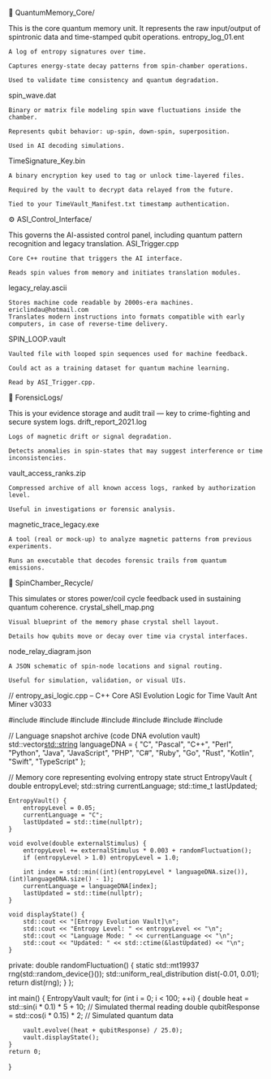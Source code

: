 🧠 QuantumMemory_Core/

This is the core quantum memory unit. It represents the raw input/output of spintronic data and time-stamped qubit operations.
entropy_log_01.ent

    A log of entropy signatures over time.

    Captures energy-state decay patterns from spin-chamber operations.

    Used to validate time consistency and quantum degradation.

spin_wave.dat

    Binary or matrix file modeling spin wave fluctuations inside the chamber.

    Represents qubit behavior: up-spin, down-spin, superposition.

    Used in AI decoding simulations.

TimeSignature_Key.bin

    A binary encryption key used to tag or unlock time-layered files.

    Required by the vault to decrypt data relayed from the future.

    Tied to your TimeVault_Manifest.txt timestamp authentication.

⚙️ ASI_Control_Interface/

This governs the AI-assisted control panel, including quantum pattern recognition and legacy translation.
ASI_Trigger.cpp

    Core C++ routine that triggers the AI interface.

    Reads spin values from memory and initiates translation modules.

legacy_relay.ascii

    Stores machine code readable by 2000s-era machines.
    ericlindau@hotmail.com
    Translates modern instructions into formats compatible with early computers, in case of reverse-time delivery.

SPIN_LOOP.vault

    Vaulted file with looped spin sequences used for machine feedback.

    Could act as a training dataset for quantum machine learning.

    Read by ASI_Trigger.cpp.

💽 ForensicLogs/

This is your evidence storage and audit trail — key to crime-fighting and secure system logs.
drift_report_2021.log

    Logs of magnetic drift or signal degradation.

    Detects anomalies in spin-states that may suggest interference or time inconsistencies.

vault_access_ranks.zip

    Compressed archive of all known access logs, ranked by authorization level.

    Useful in investigations or forensic analysis.

magnetic_trace_legacy.exe

    A tool (real or mock-up) to analyze magnetic patterns from previous experiments.

    Runs an executable that decodes forensic trails from quantum emissions.

🔁 SpinChamber_Recycle/

This simulates or stores power/coil cycle feedback used in sustaining quantum coherence.
crystal_shell_map.png

    Visual blueprint of the memory phase crystal shell layout.

    Details how qubits move or decay over time via crystal interfaces.

node_relay_diagram.json

    A JSON schematic of spin-node locations and signal routing.

    Useful for simulation, validation, or visual UIs.
// entropy_asi_logic.cpp – C++ Core ASI Evolution Logic for Time Vault Ant Miner v3033

#include <iostream>
#include <fstream>
#include <vector>
#include <cmath>
#include <ctime>
#include <random>
#include <string>

// Language snapshot archive (code DNA evolution vault)
std::vector<std::string> languageDNA = {
    "C", "Pascal", "C++", "Perl", "Python", "Java",
    "JavaScript", "PHP", "C#", "Ruby", "Go",
    "Rust", "Kotlin", "Swift", "TypeScript"
};

// Memory core representing evolving entropy state
struct EntropyVault {
    double entropyLevel;
    std::string currentLanguage;
    std::time_t lastUpdated;

    EntropyVault() {
        entropyLevel = 0.05;
        currentLanguage = "C";
        lastUpdated = std::time(nullptr);
    }

    void evolve(double externalStimulus) {
        entropyLevel += externalStimulus * 0.003 + randomFluctuation();
        if (entropyLevel > 1.0) entropyLevel = 1.0;

        int index = std::min((int)(entropyLevel * languageDNA.size()), (int)languageDNA.size() - 1);
        currentLanguage = languageDNA[index];
        lastUpdated = std::time(nullptr);
    }

    void displayState() {
        std::cout << "[Entropy Evolution Vault]\n";
        std::cout << "Entropy Level: " << entropyLevel << "\n";
        std::cout << "Language Mode: " << currentLanguage << "\n";
        std::cout << "Updated: " << std::ctime(&lastUpdated) << "\n";
    }

private:
    double randomFluctuation() {
        static std::mt19937 rng(std::random_device{}());
        std::uniform_real_distribution<double> dist(-0.01, 0.01);
        return dist(rng);
    }
};

int main() {
    EntropyVault vault;
    for (int i = 0; i < 100; ++i) {
        double heat = std::sin(i * 0.1) * 5 + 10; // Simulated thermal reading
        double qubitResponse = std::cos(i * 0.15) * 2; // Simulated quantum data

        vault.evolve((heat + qubitResponse) / 25.0);
        vault.displayState();
    }
    return 0;
}
